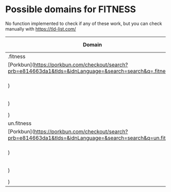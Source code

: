 # Possible domains for FITNESS

No function implemented to check if any of these work, but you can check manually with https://tld-list.com/

| Domain | Porkbun | NameCheap | Google Domains |
|---|---|---|---|
| .fitness | [Porkbun](https://porkbun.com/checkout/search?prb=e814663da1&tlds=&idnLanguage=&search=search&q=.fitness) | [Namecheap](https://www.namecheap.com/domains/registration/results/?domain=.fitness) | [Google](https://domains.google.com/registrar/search?searchTerm=.fitness) |
| un.fitness | [Porkbun](https://porkbun.com/checkout/search?prb=e814663da1&tlds=&idnLanguage=&search=search&q=un.fitness) | [Namecheap](https://www.namecheap.com/domains/registration/results/?domain=un.fitness) | [Google](https://domains.google.com/registrar/search?searchTerm=un.fitness) |
